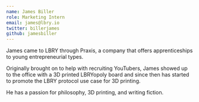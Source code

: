 ```yaml
---
name: James Biller
role: Marketing Intern
email: james@lbry.io
twitter: billerjames
github: jamesbiller
---
```


James came to LBRY through Praxis, a company that offers apprenticeships to young entrepreneurial types.

Originally brought on to help with recruiting YouTubers, James showed up to the office with a 3D printed LBRYopoly board and since then has started to promote the LBRY protocol use case for 3D printing.

He has a passion for philosophy, 3D printing, and writing fiction.
